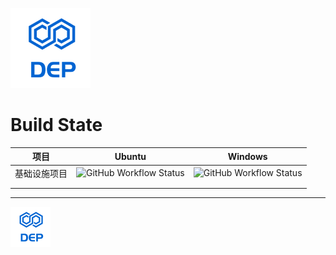 ![DEP](../assets/Icons/Dep-128.png)

# Build State



| 项目         | Ubuntu                                                       | Windows                                                      |
| ------------ | ------------------------------------------------------------ | ------------------------------------------------------------ |
| 基础设施项目 | ![GitHub Workflow Status](https://img.shields.io/github/workflow/status/netowls-studio/dep/BuildCommonProjects-OnLinux?label=Build%20On%20Ubuntu&logo=Linux&style=flat-square) | ![GitHub Workflow Status](https://img.shields.io/github/workflow/status/netowls-studio/dep/BuildCommonProjects-OnWindows?label=Build%20On%20Windows&logo=windows&style=flat-square) |
|              |                                                              |                                                              |
|              |                                                              |                                                              |



----

![DEP](../assets/Icons/Dep-64.png)